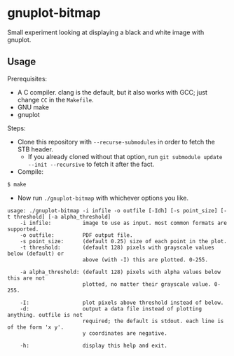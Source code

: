 # gnuplot-bitmap

Small experiment looking at displaying a black and white image with gnuplot.

## Usage

Prerequisites:

- A C compiler. clang is the default, but it also works with GCC; just change `CC` in the `Makefile`.
- GNU make
- gnuplot

Steps:

- Clone this repository with `--recurse-submodules` in order to fetch the STB header.
	- If you already cloned without that option, run `git submodule update --init --recursive` to fetch it after the fact.
- Compile:

```sh
$ make
```

- Now run `./gnuplot-bitmap` with whichever options you like.

```
usage: ./gnuplot-bitmap -i infile -o outfile [-Idh] [-s point_size] [-t threshold] [-a alpha_threshold]
    -i infile:          image to use as input. most common formats are supported.
    -o outfile:         PDF output file.
    -s point_size:      (default 0.25) size of each point in the plot.
    -t threshold:       (default 128) pixels with grayscale values below (default) or
                        above (with -I) this are plotted. 0-255.

    -a alpha_threshold: (default 128) pixels with alpha values below this are not
                        plotted, no matter their grayscale value. 0-255.

    -I:                 plot pixels above threshold instead of below.
    -d:                 output a data file instead of plotting anything. outfile is not
                        required; the default is stdout. each line is of the form 'x y'.
                        y coordinates are negative.

    -h:                 display this help and exit.
```
